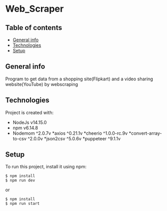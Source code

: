 # Web_Scraper

## Table of contents
* [General info](#general-info)
* [Technologies](#technologies)
* [Setup](#setup)

## General info
Program to get data from a shopping site(Flipkart) and a video sharing website(YouTube) by webscraping
	
## Technologies
Project is created with:
* NodeJs v14.15.0
* npm v6.14.8
* Nodemom ^2.0.7v
*axios ^0.21.1v
*cheerio ^1.0.0-rc.9v
*convert-array-to-csv ^2.0.0v
*json2csv ^5.0.6v
*puppeteer ^9.1.1v

	
## Setup
To run this project, install it using npm:

```
$ npm install
$ npm run dev
```
or

```
$ npm install
$ npm run start
```
